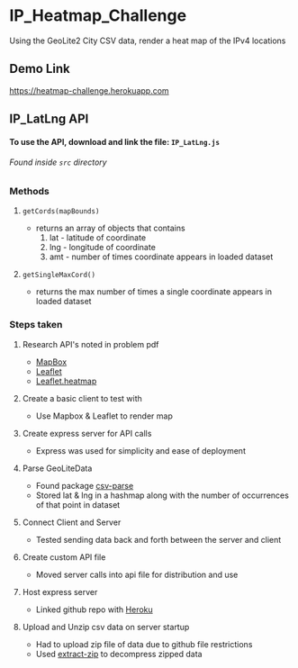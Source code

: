 # IP_Heatmap_Challenge

Using the GeoLite2 City CSV data, render a heat map of the IPv4 locations

## Demo Link

https://heatmap-challenge.herokuapp.com

## IP_LatLng API 

#### To use the API, download and link the file: `IP_LatLng.js`

###### Found inside `src` directory

### Methods

1. `getCords(mapBounds)`  
    - returns an array of objects that contains
        1. lat - latitude of coordinate
        2. lng - longitude of coordinate
        3. amt - number of times coordinate appears in loaded dataset
    
2. `getSingleMaxCord()`  
    - returns the max number of times a single coordinate appears in loaded dataset
   
   
### Steps taken
1. Research API's noted in problem pdf 
   - [MapBox](https://www.mapbox.com/)
   - [Leaflet](https://leafletjs.com/)
   - [Leaflet.heatmap](https://github.com/Leaflet/Leaflet.heat)
   
2. Create a basic client to test with 
   - Use Mapbox & Leaflet to render map
   
3. Create express server for API calls
   - Express was used for simplicity and ease of deployment
   
4. Parse GeoLiteData
   - Found package [csv-parse](https://www.npmjs.com/package/csv-parse)
   - Stored lat & lng in a hashmap along with the number of occurrences of that point in dataset
   
5. Connect Client and Server 
   - Tested sending data back and forth between the server and client 
   
6. Create custom API file 
   - Moved server calls into api file for distribution and use
   
7. Host express server 
   - Linked github repo with [Heroku](https://www.heroku.com/)
   
8. Upload and Unzip csv data on server startup
   - Had to upload zip file of data due to github file restrictions
   - Used [extract-zip](https://www.npmjs.com/package/extract-zip) to decompress zipped data
